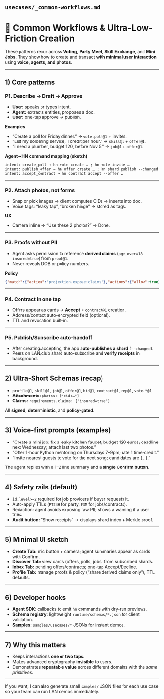 
## `usecases/_common-workflows.md`

# 🔁 Common Workflows & Ultra-Low-Friction Creation

These patterns recur across **Voting**, **Party Meet**, **Skill Exchange**, and **Mini Jobs**.
They show how to create and transact **with minimal user interaction** using **voice, agents, and photos**.

---

## 1) Core patterns

### P1. Describe → Draft → Approve

* **User:** speaks or types intent.
* **Agent:** extracts entities, proposes a doc.
* **User:** one-tap approve → publish.

**Examples**

* “Create a poll for Friday dinner.” → `vote.poll@1` + invites.
* “List my soldering service, 1 credit per hour.” → `skill@1` + `offer@1`.
* “I need a plumber, budget 120, before Nov 5.” → `job@1` + `offer@1`.

**Agent→HN command mapping (sketch)**

```
intent: create_poll → hn vote create … ; hn vote invite …
intent: publish_offer → hn offer create … ; hn shard publish --changed
intent: accept_contract → hn contract accept --offer …
```

---

### P2. Attach photos, not forms

* Snap or pick images → client computes CIDs → inserts into doc.
* Voice tags: “leaky tap”, “broken hinge” → stored as tags.

**UX**

* Camera inline → “Use these 2 photos?” → Done.

---

### P3. Proofs without PII

* Agent asks permission to reference **derived claims** (`age_over=18`, `insured=true`) from `proof@1`.
* Never reveals DOB or policy numbers.

**Policy**

```json
{"match":{"action":"projection.expose:claims"},"actions":{"allow":true}}
```

---

### P4. Contract in one tap

* Offers appear as cards → **Accept** = `contract@1` creation.
* Address/contact auto-encrypted field (optional).
* TTL and revocation built-in.

---

### P5. Publish/Subscribe auto-handoff

* After creating/accepting, the app **auto-publishes a shard** (`--changed`).
* Peers on LAN/club shard auto-subscribe and **verify receipts** in background.

---

## 2) Ultra-Short Schemas (recap)

* `profile@1`, `skill@1`, `job@1`, `offer@1`, `bid@1`, `contract@1`, `rep@1`, `vote.*@1`
* **Attachments:** `photos: ["cid:…"]`
* **Claims:** `requirements.claims: ["insured=true"]`

All **signed**, **deterministic**, and **policy-gated**.

---

## 3) Voice-first prompts (examples)

* “Create a mini job: fix a leaky kitchen faucet; budget 120 euros; deadline next Wednesday; attach last two photos.”
* “Offer 1-hour Python mentoring on Thursdays 7–9pm; rate 1 time-credit.”
* “Invite nearest guests to vote for the next song; candidates are {…}.”

The agent replies with a 1–2 line summary and a **single Confirm button**.

---

## 4) Safety rails (default)

* `id.level>=2` required for job providers if buyer requests it.
* Auto-apply TTLs (`PT24H` for party, `P3M` for jobs/contracts).
* Redaction: agent avoids exposing raw PII; shows a warning if a user tries.
* **Audit button:** “Show receipts” → displays shard index + Merkle proof.

---

## 5) Minimal UI sketch

* **Create Tab:** mic button + camera; agent summaries appear as cards with Confirm.
* **Discover Tab:** view cards (offers, polls, jobs) from subscribed shards.
* **Inbox Tab:** pending offers/contracts; one-tap Accept/Decline.
* **Profile Tab:** manage proofs & policy (“share derived claims only”), TTL defaults.

---

## 6) Developer hooks

* **Agent SDK**: callbacks to emit `hn` commands with dry-run previews.
* **Schema registry**: lightweight `runtime/schemas/*.json` for client validation.
* **Samples**: `samples/usecases/*` JSONs for instant demos.

---

## 7) Why this matters

* Keeps interactions **one or two taps**.
* Makes advanced cryptography **invisible** to users.
* Demonstrates **repeatable value** across different domains with the *same primitives*.

---

If you want, I can also generate small `samples/` JSON files for each use case so your team can run LAN demos immediately.
